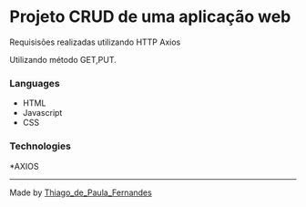 # Projeto CRUD de uma aplicação web


Requisisões realizadas utilizando HTTP Axios


Utilizando método GET,PUT.


### Languages

* HTML
* Javascript
* CSS


### Technologies

*AXIOS


---
Made by [Thiago_de_Paula_Fernandes](https://github.com/Thiago1911)
